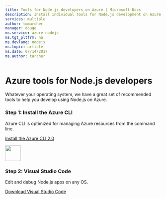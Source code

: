 ```yaml
---
title: Tools for Node.js developers on Azure | Microsoft Docs
description: Install individual tools for Node.js development on Azure
services: multiple
author: tomarcher
manager: douge
ms.service: azure-nodejs
ms.tgt_pltfrm: na
ms.devlang: nodejs
ms.topic: article
ms.date: 07/14/2017
ms.author: tarcher
---
```


# Azure tools for Node.js developers
Whatever your operating system, we have a great set of recommended tools to help you develop using Node.js on Azure.

### Step 1: Install the Azure CLI
Azure CLI is optimized for managing Azure resources from the command line.
 
[Install the Azure CLI 2.0](https://docs.microsoft.com/cli/azure/install-az-cli2)

<img src="https://docs.microsoft.com/en-us/media/logos/logo_vs-code.svg" width="50" height="50"></img>

### Step 2: Visual Studio Code
Edit and debug Node.js apps on any OS.
 
[Download Visual Studio Code](https://code.visualstudio.com/download)